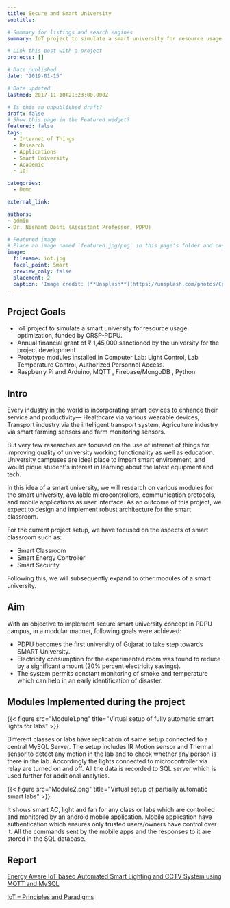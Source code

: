 ```yaml
---
title: Secure and Smart University
subtitle: 

# Summary for listings and search engines
summary: IoT project to simulate a smart university for resource usage optimization with prototype deployed modules installed in Computer Lab.

# Link this post with a project
projects: []

# Date published
date: "2019-01-15"

# Date updated
lastmod: 2017-11-10T21:23:00.000Z

# Is this an unpublished draft?
draft: false
# Show this page in the Featured widget?
featured: false
tags:
  - Internet of Things
  - Research
  - Applications
  - Smart University
  - Academic
  - IoT

categories:
  - Demo

external_link: 

authors:
- admin
- Dr. Nishant Doshi (Assistant Professor, PDPU)

# Featured image
# Place an image named `featured.jpg/png` in this page's folder and customize its options here.
image:
  filename: iot.jpg
  focal_point: Smart
  preview_only: false
  placement: 2
  caption: 'Image credit: [**Unsplash**](https://unsplash.com/photos/CpkOjOcXdUY)'
---
```


## Project Goals

- IoT project to simulate a smart university for resource usage optimization, funded by ORSP-PDPU.
- Annual financial grant of ₹ 1,45,000 sanctioned by the university for the project development
- Prototype modules installed in Computer Lab: Light Control, Lab Temperature Control, Authorized Personnel Access.
- Raspberry Pi and Arduino, MQTT , Firebase/MongoDB , Python

## Intro

Every industry in the world is incorporating smart devices to enhance their service and productivity— Healthcare via various wearable devices, Transport industry via the intelligent transport system, Agriculture industry via smart farming sensors and farm monitoring sensors.

But very few researches are focused on the use of internet of things for improving quality of university working functionality as well as education. University campuses are ideal place to impart smart environment, and would pique student's interest in learning about the latest equipment and tech.

In this idea of a smart university, we will research on various modules for the smart university, available microcontrollers, communication protocols, and mobile applications as user interface. As an outcome of this project, we expect to design and implement robust architecture for the smart classroom.

For the current project setup, we have focused on the aspects of smart classroom such as:

- Smart Classroom
- Smart Energy Controller
- Smart Security

Following this, we will subsequently expand to other modules of a smart university.


## Aim

With an objective to implement secure smart university concept in PDPU campus, in a modular manner, following goals were achieved:

- PDPU becomes the first university of Gujarat to take step towards SMART University.
- Electricity consumption for the experimented room was found to reduce by a significant amount (20% percent electricity savings).
- The system permits constant monitoring of smoke and temperature which can help in an early identification of disaster.


## Modules Implemented during the project

{{< figure src="Module1.png" title="Virtual setup of fully automatic smart lights for labs" >}}

Different classes or labs have replication of same setup connected to a central MySQL Server. The setup includes IR Motion sensor and Thermal sensor to detect any motion in the lab and to check whether any person is there in the lab. Accordingly the lights connected to microcontroller via relay are turned on and off. All the data is recorded to SQL server which is used further for additional analytics.

{{< figure src="Module2.png" title="Virtual setup of partially automatic smart labs" >}}

It shows smart AC, light and fan for any class or labs which are controlled and monitored by an android mobile application. Mobile application have authentication which ensures only trusted users/owners have control over it. All the commands sent by the mobile apps and the responses to it are stored in the SQL database.


## Report

[Energy Aware IoT based Automated Smart Lighting and CCTV System using MQTT and MySQL](https://drive.google.com/file/d/1eYKJPjkcWY9G9gl6tPw9Nrq2l8Xxx5Mw/view?usp=sharing)

[IoT – Principles and Paradigms](http://www.warse.org/IJATCSE/static/pdf/file/ijatcse24816sl2019.pdf)
